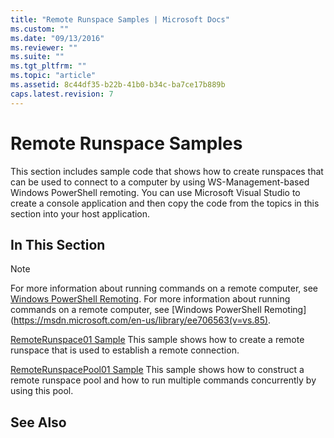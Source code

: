 ```yaml
---
title: "Remote Runspace Samples | Microsoft Docs"
ms.custom: ""
ms.date: "09/13/2016"
ms.reviewer: ""
ms.suite: ""
ms.tgt_pltfrm: ""
ms.topic: "article"
ms.assetid: 8c44df35-b22b-41b0-b34c-ba7ce17b889b
caps.latest.revision: 7
---
```

# Remote Runspace Samples

This section includes sample code that shows how to create runspaces that can be used to connect to a computer by using WS-Management-based Windows PowerShell remoting. You can use Microsoft Visual Studio to create a console application and then copy the code from the topics in this section into your host application.

## In This Section

> [!NOTE]
> For more information about running commands on a remote computer, see [Windows PowerShell Remoting](https://msdn.microsoft.com/en-us/library/ee706563(v=vs.85).aspx).
> For more information about running commands on a remote computer, see [Windows PowerShell Remoting](https://msdn.microsoft.com/en-us/library/ee706563(v=vs.85).

 [RemoteRunspace01 Sample](./remoterunspace01-sample.md)
 This sample shows how to create a remote runspace that is used to establish a remote connection.

 [RemoteRunspacePool01 Sample](./remoterunspacepool01-sample.md)
 This sample shows how to construct a remote runspace pool and how to run multiple commands concurrently by using this pool.

## See Also
